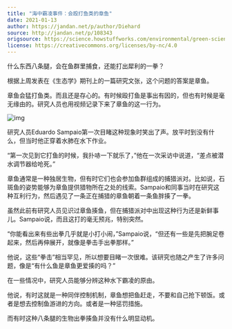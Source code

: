 ```yaml
---
title: "海中霸凌事件：会殴打鱼类的章鱼"
date: 2021-01-13
author: https://jandan.net/p/author/Diehard
source: http://jandan.net/p/108343
origsource: https://science.howstuffworks.com/environmental/green-science/beavers-permafrost-climate-change.htm
license: https://creativecommons.org/licenses/by-nc/4.0
---
```



什么东西八条腿，会在鱼群里捕食，还能打出犀利的一拳？

根据上周发表在《生态学》期刊上的一篇研究文张，这个问题的答案是章鱼。

章鱼会猛打鱼类。而且还是存心的。有时候殴打鱼是事出有因的，但也有时候是毫无缘由的。研究人员也用视频记录下来了章鱼的这一行为。

![img](media/108343_01.gif)

研究人员Eduardo Sampaio第一次目睹这种现象时笑出了声。放平时到没有什么，但当时他正穿着水肺在水下作业。

“第一次见到它打鱼的时候，我扑哧一下就乐了，”他在一次采访中说道，“差点被潜水调节器给呛死。”

章鱼通常是一种独居生物，但有时它们也会参加鱼群组成的捕猎派对。比如说，石斑鱼的姿势能够为章鱼提供猎物所在之处的线索。Sampaio和同事当时在研究这种互利行为，然后遇见了一条正在捕猎的章鱼朝着一条鱼胖揍了一拳。

虽然此前有研究人员见识过章鱼揍鱼，但在捕猎派对中出现这种行为还是新鲜事儿。Sampaio说，而且这打的毫无预兆，特别突然。

“你能看出来有些出拳几乎就是小打小闹，”Sampaio说，“但还有一些是先把腕足卷起来，然后再伸展开，就像是拳击手出拳那样。”

他说，这些“拳击”相当罕见，所以想要目睹一次很难。该研究也随之产生了许多问题，像是“有什么鱼是章鱼更爱揍的吗？”

在一些情况中，研究人员能够分辨这种水下霸凌的原由。

他说，有时这就是一种同伴控制机制，章鱼想把鱼赶走，不要和自己抢下顿饭。或者是想去控制鱼游进的方向。或者是一种惩罚措施。

而有时这种八条腿的生物出拳揍鱼并没有什么明显动机。